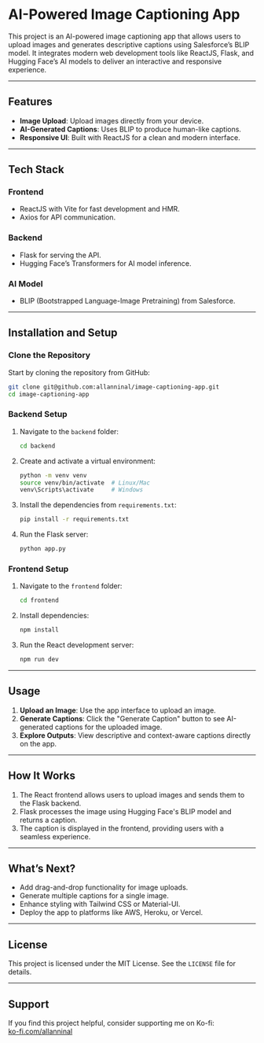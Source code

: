 
# AI-Powered Image Captioning App

This project is an AI-powered image captioning app that allows users to upload images and generates descriptive captions using Salesforce’s BLIP model. It integrates modern web development tools like ReactJS, Flask, and Hugging Face’s AI models to deliver an interactive and responsive experience.

---

## Features

- **Image Upload**: Upload images directly from your device.
- **AI-Generated Captions**: Uses BLIP to produce human-like captions.
- **Responsive UI**: Built with ReactJS for a clean and modern interface.

---

## Tech Stack

### **Frontend**
- ReactJS with Vite for fast development and HMR.
- Axios for API communication.

### **Backend**
- Flask for serving the API.
- Hugging Face’s Transformers for AI model inference.

### **AI Model**
- BLIP (Bootstrapped Language-Image Pretraining) from Salesforce.

---

## Installation and Setup

### Clone the Repository
Start by cloning the repository from GitHub:
```bash
git clone git@github.com:allanninal/image-captioning-app.git
cd image-captioning-app
```

### Backend Setup
1. Navigate to the `backend` folder:
   ```bash
   cd backend
   ```

2. Create and activate a virtual environment:
   ```bash
   python -m venv venv
   source venv/bin/activate  # Linux/Mac
   venv\Scripts\activate     # Windows
   ```

3. Install the dependencies from `requirements.txt`:
   ```bash
   pip install -r requirements.txt
   ```

4. Run the Flask server:
   ```bash
   python app.py
   ```

### Frontend Setup
1. Navigate to the `frontend` folder:
   ```bash
   cd frontend
   ```

2. Install dependencies:
   ```bash
   npm install
   ```

3. Run the React development server:
   ```bash
   npm run dev
   ```

---

## Usage

1. **Upload an Image**: Use the app interface to upload an image.
2. **Generate Captions**: Click the "Generate Caption" button to see AI-generated captions for the uploaded image.
3. **Explore Outputs**: View descriptive and context-aware captions directly on the app.

---

## How It Works

1. The React frontend allows users to upload images and sends them to the Flask backend.
2. Flask processes the image using Hugging Face's BLIP model and returns a caption.
3. The caption is displayed in the frontend, providing users with a seamless experience.

---

## What’s Next?

- Add drag-and-drop functionality for image uploads.
- Generate multiple captions for a single image.
- Enhance styling with Tailwind CSS or Material-UI.
- Deploy the app to platforms like AWS, Heroku, or Vercel.

---

## License

This project is licensed under the MIT License. See the `LICENSE` file for details.

---

## Support

If you find this project helpful, consider supporting me on Ko-fi:  
[ko-fi.com/allanninal](https://ko-fi.com/allanninal)
